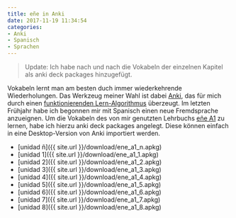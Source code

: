 ```yaml
---
title: eñe in Anki
date: 2017-11-19 11:34:54
categories:
- Anki
- Spanisch
- Sprachen
---
```

> Update: Ich habe nach und nach die Vokabeln der einzelnen Kapitel als anki deck packages hinzugefügt.

Vokabeln lernt man am besten duch immer wiederkehrende Wiederholungen. Das Werkzeug meiner Wahl ist dabei [Anki](https://en.wikipedia.org/wiki/Anki_(software)), das für mich durch einen [funktionierenden Lern-Algorithmus](https://apps.ankiweb.net/docs/manual.html#what-spaced-repetition-algorithm-does-anki-use) überzeugt.
Im letzten Frühjahr habe ich begonnen mir mit Spanisch einen neue Fremdsprache anzueignen. Um die Vokabeln des von mir genutzten Lehrbuchs [eñe A1](https://www.hueber.de/ene) zu lernen, habe ich hierzu anki deck packages angelegt. Diese können einfach in eine Desktop-Version von Anki importiert werden.

* [unidad ñ]({{ site.url }}/download/ene_a1_n.apkg)
* [unidad 1]({{ site.url }}/download/ene_a1_1.apkg)
* [unidad 2]({{ site.url }}/download/ene_a1_2.apkg)
* [unidad 3]({{ site.url }}/download/ene_a1_3.apkg)
* [unidad 4]({{ site.url }}/download/ene_a1_4.apkg)
* [unidad 5]({{ site.url }}/download/ene_a1_5.apkg)
* [unidad 6]({{ site.url }}/download/ene_a1_6.apkg)
* [unidad 7]({{ site.url }}/download/ene_a1_7.apkg)
* [unidad 8]({{ site.url }}/download/ene_a1_8.apkg)